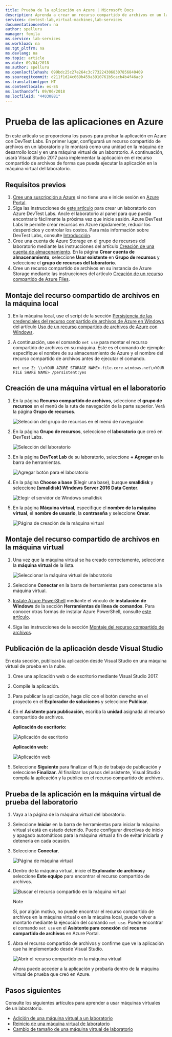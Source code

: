 ```yaml
---
title: Prueba de la aplicación en Azure | Microsoft Docs
description: Aprenda a crear un recurso compartido de archivos en un laboratorio y montarlo en su máquina local y en una máquina virtual del laboratorio para, a continuación, implementar aplicaciones web o de escritorio en el recurso compartido de archivos y probarlas.
services: devtest-lab,virtual-machines,lab-services
documentationcenter: na
author: spelluru
manager: femila
ms.service: lab-services
ms.workload: na
ms.tgt_pltfrm: na
ms.devlang: na
ms.topic: article
ms.date: 09/04/2018
ms.author: spelluru
ms.openlocfilehash: 099bdc25c27e264c3c7732243068307856840409
ms.sourcegitcommit: d211f1d24c669b459a3910761b5cacb4b4f46ac9
ms.translationtype: HT
ms.contentlocale: es-ES
ms.lasthandoff: 09/06/2018
ms.locfileid: "44030881"
---
```

# <a name="test-your-app-in-azure"></a>Prueba de las aplicaciones en Azure 
En este artículo se proporciona los pasos para probar la aplicación en Azure con DevTest Labs. En primer lugar, configurará un recurso compartido de archivos en un laboratorio y lo montará como una unidad en la máquina de desarrollo local y en una máquina virtual de un laboratorio. A continuación, usará Visual Studio 2017 para implementar la aplicación en el recurso compartido de archivos de forma que pueda ejecutar la aplicación en la máquina virtual del laboratorio.  

## <a name="prerequisites"></a>Requisitos previos 
1. [Cree una suscripción a Azure](https://azure.microsoft.com/free/) si no tiene una e inicie sesión en [Azure Portal](https://portal.azure.com).
2. Siga las instrucciones de [este artículo](devtest-lab-create-lab.md) para crear un laboratorio con Azure DevTest Labs. Ancle el laboratorio al panel para que pueda encontrarlo fácilmente la próxima vez que inicie sesión. Azure DevTest Labs le permite crear recursos en Azure rápidamente, reducir los desperdicios y controlar los costos. Para más información sobre DevTest Labs, consulte [Introducción](devtest-lab-overview.md). 
3. Cree una cuenta de Azure Storage en el grupo de recursos del laboratorio mediante las instrucciones del artículo [Creación de una cuenta de almacenamiento](../storage/common/storage-create-storage-account.md). En la página **Crear cuenta de almacenamiento**, seleccione **Usar existente** en **Grupo de recursos** y seleccione el **grupo de recursos del laboratorio**. 
4. Cree un recurso compartido de archivos en su instancia de Azure Storage mediante las instrucciones del artículo [Creación de un recurso compartido de Azure Files](../storage/files/storage-how-to-create-file-share.md). 

## <a name="mount-the-file-share-on-your-local-machine"></a>Montaje del recurso compartido de archivos en la máquina local
1. En la máquina local, use el script de la sección [Persistencia de las credenciales del recurso compartido de archivos de Azure en Windows](../storage/files/storage-how-to-use-files-windows.md#persisting-azure-file-share-credentials-in-windows) del artículo [Uso de un recurso compartido de archivos de Azure con Windows](../storage/files/storage-how-to-use-files-windows.md). 
2. A continuación, use el comando `net use` para montar el recurso compartido de archivos en su máquina. Este es el comando de ejemplo: especifique el nombre de su almacenamiento de Azure y el nombre del recurso compartido de archivos antes de ejecutar el comando. 

    `net use Z: \\<YOUR AZURE STORAGE NAME>.file.core.windows.net\<YOUR FILE SHARE NAME> /persistent:yes`

## <a name="create-a-vm-in-the-lab"></a>Creación de una máquina virtual en el laboratorio
1. En la página **Recurso compartido de archivos**, seleccione el **grupo de recursos** en el menú de la ruta de navegación de la parte superior. Verá la página **Grupo de recursos**. 
    
    ![Selección del grupo de recursos en el menú de navegación](media/test-app-in-azure/select-resource-group-bread-crump.png)
2. En la página **Grupo de recursos**, seleccione el **laboratorio** que creó en DevTest Labs.

    ![Selección del laboratorio](media/test-app-in-azure/select-devtest-lab-in-resource-group.png)
3. En la página **DevTest Lab** de su laboratorio, seleccione **+ Agregar** en la barra de herramientas. 

    ![Agregar botón para el laboratorio](media/test-app-in-azure/add-button-in-lab.png)
4. En la página **Choose a base** (Elegir una base), busque **smalldisk** y seleccione **[smalldisk] Windows Server 2016 Data Center**. 

    ![Elegir el servidor de Windows smalldisk](media/test-app-in-azure/choose-small-disk-windows-server.png)
5. En la página **Máquina virtual**, especifique el **nombre de la máquina virtual**, el **nombre de usuario**, la **contraseña** y seleccione **Crear**.    
    
    ![Página de creación de la máquina virtual](media/test-app-in-azure/create-virtual-machine-page.png)    

## <a name="mount-the-file-share-on-your-vm"></a>Montaje del recurso compartido de archivos en la máquina virtual
1. Una vez que la máquina virtual se ha creado correctamente, seleccione la **máquina virtual** de la lista.    

    ![Seleccionar la máquina virtual de laboratorio](media/test-app-in-azure/select-lab-vm.png)
2. Seleccione **Conectar** en la barra de herramientas para conectarse a la máquina virtual. 
3. [Instale Azure PowerShell](https://azure.microsoft.com/downloads/) mediante el vínculo de **instalación de Windows** de la sección **Herramientas de línea de comandos**. Para conocer otras formas de instalar Azure PowerShell, consulte [este artículo](/powershell/azure/install-azurerm-ps?view=azurermps-6.8.1).
4. Siga las instrucciones de la sección [Montaje del recurso compartido de archivos](#mount-the-file-share). 

## <a name="publish-your-app-from-visual-studio"></a>Publicación de la aplicación desde Visual Studio
En esta sección, publicará la aplicación desde Visual Studio en una máquina virtual de prueba en la nube.

1. Cree una aplicación web o de escritorio mediante Visual Studio 2017.
2. Compile la aplicación.
3. Para publicar la aplicación, haga clic con el botón derecho en el proyecto en el **Explorador de soluciones** y seleccione **Publicar**. 
4. En el **Asistente para publicación**, escriba la **unidad** asignada al recurso compartido de archivos.

    **Aplicación de escritorio:**

    ![Aplicación de escritorio](media/test-app-in-azure/desktop-app.png)

    **Aplicación web:**

    ![Aplicación web](media/test-app-in-azure/web-app.png)

1. Seleccione **Siguiente** para finalizar el flujo de trabajo de publicación y seleccione **Finalizar**. Al finalizar los pasos del asistente, Visual Studio compila la aplicación y la publica en el recurso compartido de archivos. 


## <a name="test-the-app-on-your-test-vm-in-the-lab"></a>Prueba de la aplicación en la máquina virtual de prueba del laboratorio

1. Vaya a la página de la máquina virtual del laboratorio. 
2. Seleccione **Iniciar** en la barra de herramientas para iniciar la máquina virtual si está en estado detenido. Puede configurar directivas de inicio y apagado automáticos para la máquina virtual a fin de evitar iniciarla y detenerla en cada ocasión. 
3. Seleccione **Conectar**.

    ![Página de máquina virtual](media/test-app-in-azure/virtual-machine-page.png)
4. Dentro de la máquina virtual, inicie el **Explorador de archivos**y seleccione **Este equipo** para encontrar el recurso compartido de archivos.

    ![Buscar el recurso compartido en la máquina virtual](media/test-app-in-azure/find-share-on-vm.png)

    > [!NOTE]
    > Si, por algún motivo, no puede encontrar el recurso compartido de archivos en la máquina virtual o en la máquina local, puede volver a montarlo mediante la ejecución del comando `net use`. Puede encontrar el comando `net use` en el **Asistente para conexión** del **recurso compartido de archivos** en Azure Portal.
1. Abra el recurso compartido de archivos y confirme que ve la aplicación que ha implementado desde Visual Studio. 

    ![Abrir el recurso compartido en la máquina virtual](media/test-app-in-azure/open-file-share.png)

    Ahora puede acceder a la aplicación y probarla dentro de la máquina virtual de prueba que creó en Azure.

## <a name="next-steps"></a>Pasos siguientes
Consulte los siguientes artículos para aprender a usar máquinas virtuales de un laboratorio. 

- [Adición de una máquina virtual a un laboratorio](devtest-lab-add-vm.md)
- [Reinicio de una máquina virtual de laboratorio](devtest-lab-restart-vm.md)
- [Cambio de tamaño de una máquina virtual de laboratorio](devtest-lab-resize-vm.md)
